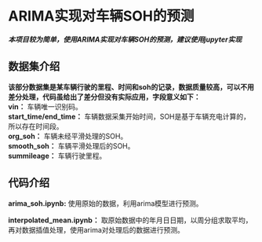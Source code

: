 # ARIMA实现对车辆SOH的预测
***本项目较为简单，使用ARIMA实现对车辆SOH的预测，建议使用jupyter实现***

## 数据集介绍
  **该部分数据集是某车辆行驶的里程、时间和soh的记录，数据质量较高，可以不用差分处理，代码虽给出了差分但没有实际应用，字段意义如下：**  
  **vin：**
  车辆唯一识别码。  
  **start_time/end_time：**
  车辆数据采集开始时间，SOH是基于车辆充电计算的，所以存在时间段。  
  **org_soh：**
  车辆未经平滑处理的SOH。  
  **smooth_soh：**
  车辆平滑处理后的SOH。  
  **summileage：**
  车辆行驶里程。

## 代码介绍
 **arima_soh.ipynb:**
 使用原始的数据，利用arima模型进行预测。

 **interpolated_mean.ipynb：**
 取原始数据中的年月日日期，以周分组求取平均，再对数据插值处理，使用arima对处理后的数据进行预测。

